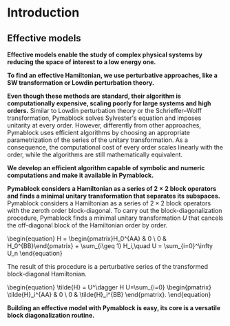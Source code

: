 # Introduction

## Effective models

**Effective models enable the study of complex physical systems by reducing the space of interest to a low energy one.**

**To find an effective Hamiltonian, we use perturbative approaches, like a SW transformation or Lowdin perturbation theory.**

**Even though these methods are standard, their algorithm is computationally expensive, scaling poorly for large systems and high orders.**
Similar to Lowdin perturbation theory or the Schrieffer–Wolff transformation,
Pymablock solves Sylvester's equation and imposes unitarity at every order.
However, differently from other approaches, Pymablock uses efficient algorithms
by choosing an appropriate parametrization of the series of the unitary
transformation.
As a consequence, the computational cost of every order scales linearly with
the order, while the algorithms are still mathematically equivalent.

**We develop an efficient algorithm capable of symbolic and numeric computations and make it available in Pymablock.**

**Pymablock considers a Hamiltonian as a series of $2 \times 2$ block operators
and finds a minimal unitary transformation that separates its subspaces.**
Pymablock considers a Hamiltonian as a series of $2\times 2$ block operators
with the zeroth order block-diagonal.
To carry out the block-diagonalization procedure, Pymablock finds a minimal
unitary transformation $U$ that cancels the off-diagonal block of the
Hamiltonian order by order.

\begin{equation}
H = \begin{pmatrix}H_0^{AA} & 0 \\ 0 & H_0^{BB}\end{pmatrix} + \sum_{i\geq 1} H_i,\quad
U = \sum_{i=0}^\infty U_n
\end{equation}

The result of this procedure is a perturbative series of the transformed
block-diagonal Hamiltonian.

\begin{equation}
\tilde{H} = U^\dagger H U=\sum_{i=0}
\begin{pmatrix}
\tilde{H}_i^{AA} & 0 \\
0 & \tilde{H}_i^{BB}
\end{pmatrix}.
\end{equation}

**Building an effective model with Pymablock is easy, its core is a versatile block diagonalization routine.**
